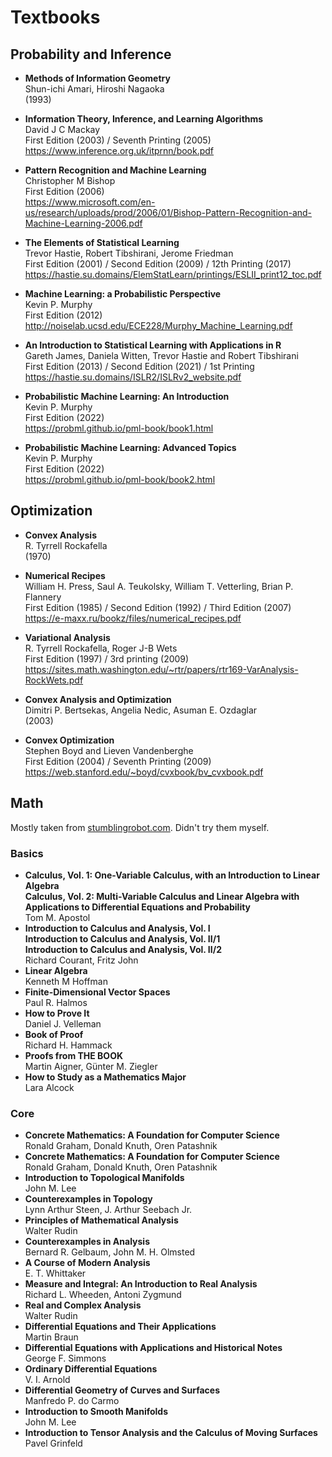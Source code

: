 Textbooks
=========

Probability and Inference
-------------------------

- <b id="amari1993methods"></b>
  **Methods of Information Geometry** <br/>
  Shun-ichi Amari, Hiroshi Nagaoka <br/>
  (1993)
  
- <b id="mackay2003information"></b>
  **Information Theory, Inference, and Learning Algorithms** <br/>
  David J C Mackay <br/>
  First Edition (2003) / Seventh Printing (2005) <br/>
  https://www.inference.org.uk/itprnn/book.pdf

- <b id="bishop2006prml"></b>
  **Pattern Recognition and Machine Learning** <br/>
  Christopher M Bishop <br/>
  First Edition (2006) <br/>
  https://www.microsoft.com/en-us/research/uploads/prod/2006/01/Bishop-Pattern-Recognition-and-Machine-Learning-2006.pdf

- <b id="hastie2001elements"></b>
  **The Elements of Statistical Learning** <br/>
  Trevor Hastie, Robert Tibshirani, Jerome Friedman <br/>
  First Edition (2001) / Second Edition (2009) / 12th Printing (2017) <br/>
  https://hastie.su.domains/ElemStatLearn/printings/ESLII_print12_toc.pdf
  
- <b id="murphy2012machine"></b>
  **Machine Learning: a Probabilistic Perspective** <br/>
  Kevin P. Murphy <br/>
  First Edition (2012) <br/>
  http://noiselab.ucsd.edu/ECE228/Murphy_Machine_Learning.pdf
  
- <b id="hastie2013introduction"></b>
  **An Introduction to Statistical Learning with Applications in R** <br/>
  Gareth James, Daniela Witten, Trevor Hastie and Robert Tibshirani <br/>
  First Edition (2013) / Second Edition (2021) / 1st Printing <br/>
  https://hastie.su.domains/ISLR2/ISLRv2_website.pdf
  
- <b id="murphy2012machine"></b>
  **Probabilistic Machine Learning: An Introduction** <br/>
  Kevin P. Murphy <br/>
  First Edition (2022) <br/>
  https://probml.github.io/pml-book/book1.html
  
- <b id="murphy2012machine"></b>
  **Probabilistic Machine Learning: Advanced Topics** <br/>
  Kevin P. Murphy <br/>
  First Edition (2022) <br/>
  https://probml.github.io/pml-book/book2.html

Optimization
------------

- <b id="rockafella1970convex"></b>
  **Convex Analysis** <br/>
  R. Tyrrell Rockafella <br/>
  (1970) <br/>
  
- <b id="press2007numerical"></b>
  **Numerical Recipes** <br/>
  William H. Press, Saul A. Teukolsky, William T. Vetterling, Brian P. Flannery <br/>
  First Edition (1985) / Second Edition (1992) / Third Edition (2007) <br/>
  https://e-maxx.ru/bookz/files/numerical_recipes.pdf
  
- <b id="rockafella1997variational"></b>
  **Variational Analysis** <br/>
  R. Tyrrell Rockafella, Roger J-B Wets <br/>
  First Edition (1997) / 3rd printing (2009) <br/>
  https://sites.math.washington.edu/~rtr/papers/rtr169-VarAnalysis-RockWets.pdf
  
- <b id="bertsekas2003convex"></b>
  **Convex Analysis and Optimization** <br/>
  Dimitri P. Bertsekas, Angelia Nedic, Asuman E. Ozdaglar <br/>
  (2003) <br/>
  
- <b id="boyd2004convex"></b>
  **Convex Optimization** <br/>
  Stephen Boyd and Lieven Vandenberghe <br/>
  First Edition (2004) / Seventh Printing (2009) <br/>
  https://web.stanford.edu/~boyd/cvxbook/bv_cvxbook.pdf


Math 
----

Mostly taken from [stumblingrobot.com](https://www.stumblingrobot.com/best-math-books/). Didn't try them myself.

### Basics

- **Calculus, Vol. 1: One-Variable Calculus, with an Introduction to Linear Algebra** <br />
  **Calculus, Vol. 2: Multi-Variable Calculus and Linear Algebra with Applications to Differential Equations and Probability**  <br />
  Tom M. Apostol
- **Introduction to Calculus and Analysis, Vol. I** <br />
  **Introduction to Calculus and Analysis, Vol. II/1** <br />
  **Introduction to Calculus and Analysis, Vol. II/2** <br />
  Richard Courant, Fritz John
- **Linear Algebra** <br />
  Kenneth M Hoffman 
- **Finite-Dimensional Vector Spaces** <br />
  Paul R. Halmos
- **How to Prove It** <br />
  Daniel J. Velleman
- **Book of Proof** <br />
  Richard H. Hammack 
- **Proofs from THE BOOK** <br />
   Martin Aigner, Günter M. Ziegler  
- **How to Study as a Mathematics Major** <br />
   Lara Alcock 

### Core
- **Concrete Mathematics: A Foundation for Computer Science** <br />
  Ronald Graham, Donald Knuth, Oren Patashnik 
- **Concrete Mathematics: A Foundation for Computer Science** <br />
  Ronald Graham, Donald Knuth, Oren Patashnik 
- **Introduction to Topological Manifolds** <br />
  John M. Lee
- **Counterexamples in Topology** <br />
  Lynn Arthur Steen, J. Arthur Seebach Jr.
- **Principles of Mathematical Analysis** <br />
  Walter Rudin
- **Counterexamples in Analysis** <br />
  Bernard R. Gelbaum, John M. H. Olmsted
- **A Course of Modern Analysis** <br />
  E. T. Whittaker 
- **Measure and Integral: An Introduction to Real Analysis** <br />
  Richard L. Wheeden, Antoni Zygmund
- **Real and Complex Analysis** <br />
  Walter Rudin
- **Differential Equations and Their Applications** <br />
  Martin Braun
- **Differential Equations with Applications and Historical Notes** <br />
  George F. Simmons
- **Ordinary Differential Equations** <br />
  V. I. Arnold
- **Differential Geometry of Curves and Surfaces** <br />
   Manfredo P. do Carmo 
- **Introduction to Smooth Manifolds** <br />
  John M. Lee
- **Introduction to Tensor Analysis and the Calculus of Moving Surfaces** <br />
  Pavel Grinfeld
